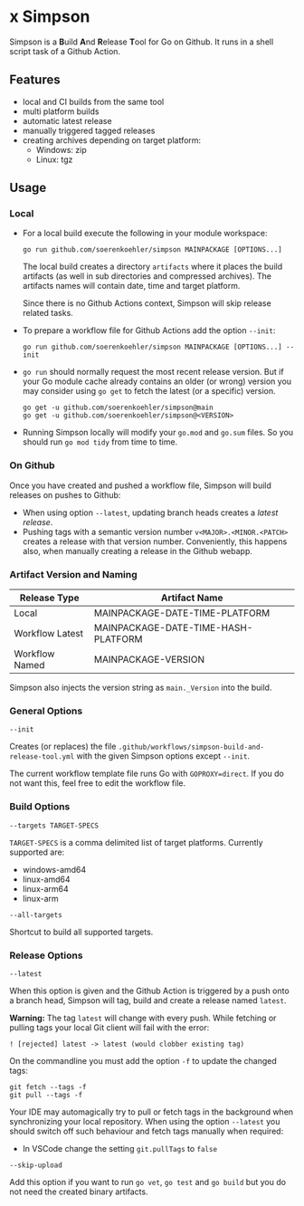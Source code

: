 x
Simpson
=======

Simpson is a **B**uild **A**nd **R**elease **T**ool for Go on Github. It runs
in a shell script task of a Github Action.

Features
--------

* local and CI builds from the same tool
* multi platform builds
* automatic latest release
* manually triggered tagged releases
* creating archives depending on target platform:
    * Windows: zip
    * Linux: tgz

Usage
-----

### Local ###

* For a local build execute the following in your module workspace:
  ```
  go run github.com/soerenkoehler/simpson MAINPACKAGE [OPTIONS...]
  ```

  The local build creates a directory `artifacts` where it places the build
  artifacts (as well in sub directories and compressed archives). The artifacts names will contain date, time and target platform.

  Since there is no Github Actions context, Simpson will skip release related
  tasks.

* To prepare a workflow file for Github Actions add the option `--init`:
  ```
  go run github.com/soerenkoehler/simpson MAINPACKAGE [OPTIONS...] --init
  ```

* `go run` should normally request the most recent release version. But if your
  Go module cache already contains an older (or wrong) version you may consider
  using `go get` to fetch the latest (or a specific) version.
  ```
  go get -u github.com/soerenkoehler/simpson@main
  go get -u github.com/soerenkoehler/simpson@<VERSION>
  ```

* Running Simpson locally will modify your `go.mod` and `go.sum` files. So you
  should run `go mod tidy` from time to time.

### On Github ###

Once you have created and pushed a workflow file, Simpson will build releases on pushes to Github:

* When using option `--latest`, updating branch heads creates a _latest
  release_.
* Pushing tags with a semantic version number `v<MAJOR>.<MINOR.<PATCH>` creates
  a release with that version number. Conveniently, this happens also, when
  manually creating a release in the Github webapp.

### Artifact Version and Naming ###

Release Type    | Artifact Name
----------------|-------------------------------------
Local           | MAINPACKAGE-DATE-TIME-PLATFORM
Workflow Latest | MAINPACKAGE-DATE-TIME-HASH-PLATFORM
Workflow Named  | MAINPACKAGE-VERSION

Simpson also injects the version string as `main._Version` into the build.

### General Options ###

```
--init
```

Creates (or replaces) the file
`.github/workflows/simpson-build-and-release-tool.yml` with the given Simpson
options except `--init`.

The current workflow template file runs Go with `GOPROXY=direct`. If you do not
want this, feel free to edit the workflow file.

### Build Options ###

```
--targets TARGET-SPECS
```

`TARGET-SPECS` is a comma delimited list of target platforms. Currently
supported are:

* windows-amd64
* linux-amd64
* linux-arm64
* linux-arm

```
--all-targets
```

Shortcut to build all supported targets.

### Release Options ###

```
--latest
```

When this option is given and the Github Action is triggered by a push onto a branch head, Simpson will tag, build and create a release named `latest`.

**Warning:** The tag `latest` will change with every push. While fetching or
pulling tags your local Git client will fail with the error:

```
! [rejected] latest -> latest (would clobber existing tag)
```

On the commandline you must add the option `-f` to update the changed tags:
```
git fetch --tags -f
git pull --tags -f
```

Your IDE may automagically try to pull or fetch tags in the background when
synchronizing your local repository. When using the option `--latest` you should
switch off such behaviour and fetch tags manually when required:

* In VSCode change the setting `git.pullTags` to `false`

```
--skip-upload
```

Add this option if you want to run `go vet`, `go test` and `go build` but you do
not need the created binary artifacts.
